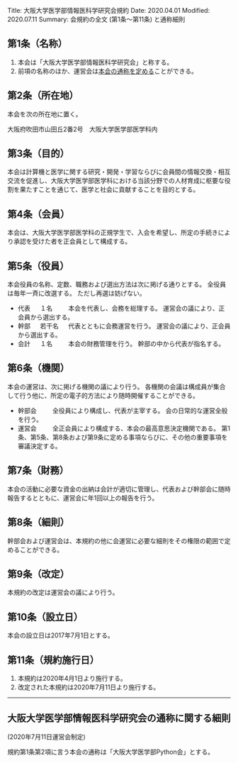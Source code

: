 Title: 大阪大学医学部情報医科学研究会規約 
Date: 2020.04.01
Modified: 2020.07.11
Summary: 会規約の全文 (第1条〜第11条) と通称細則

## 第1条（名称）<span id="article-1"></span>
1. 本会は「大阪大学医学部情報医科学研究会」と称する。
2. 前項の名称のほか、運営会は[本会の通称を定める](#common-name)ことができる。

## 第2条（所在地）<span id="article-2"></span>
本会を次の所在地に置く。

大阪府吹田市山田丘2番2号　大阪大学医学部医学科内

## 第3条（目的）<span id="article-3"></span>
本会は計算機と医学に関する研究・開発・学習ならびに会員間の情報交換・相互交流を促進し、大阪大学医学部医学科における当該分野での人材育成に枢要な役割を果たすことを通じて、医学と社会に貢献することを目的とする。

## 第4条（会員）<span id="article-4"></span>
本会は、大阪大学医学部医学科の正規学生で、入会を希望し、所定の手続きにより承認を受けた者を正会員として構成する。

## 第5条（役員）<span id="article-5"></span>
本会役員の名称、定数、職務および選出方法は次に掲げる通りとする。
全役員は毎年一斉に改選する。
ただし再選は妨げない。

- 代表
&emsp;
１名
&emsp;&emsp;
本会を代表し、会務を総理する。
運営会の議により、正会員から選出する。
- 幹部
&emsp;
若干名
&emsp;
代表とともに会務運営を行う。
運営会の議により、正会員から選出する。
- 会計
&emsp;
１名
&emsp;&emsp;
本会の財務管理を行う。
幹部の中から代表が指名する。

## 第6条（機関）<span id="article-6"></span>
本会の運営は、次に掲げる機関の議により行う。
各機関の会議は構成員が集合して行う他に、所定の電子的方法により随時開催することができる。

- 幹部会
&emsp;&emsp;
全役員により構成し、代表が主宰する。
会の日常的な運営全般を行う。
- 運営会
&emsp;&emsp;
全正会員により構成する、本会の最高意思決定機関である。
第1条、第5条、第8条および第9条に定める事項ならびに、その他の重要事項を審議決定する。

## 第7条（財務）<span id="article-7"></span>
本会の活動に必要な資金の出納は会計が適切に管理し、代表および幹部会に随時報告するとともに、運営会に年1回以上の報告を行う。 

## 第8条（細則）<span id="article-8"></span>
幹部会および運営会は、本規約の他に会運営に必要な細則をその権限の範囲で定めることができる。 

## 第9条（改定）<span id="article-9"></span>
本規約の改定は運営会の議により行う。

## 第10条（設立日）<span id="article-10"></span>
本会の設立日は2017年7月1日とする。 

## 第11条（規約施行日）<span id="article-11"></span>
1. 本規約は2020年4月1日より施行する。
2. 改定された本規約は2020年7月11日より施行する。

---
## 大阪大学医学部情報医科学研究会の通称に関する細則<span id="common-name"></span>
(2020年7月11日運営会制定)

規約第1条第2項に言う本会の通称は「大阪大学医学部Python会」とする。
